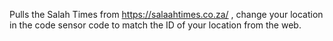 Pulls the Salah Times from https://salaahtimes.co.za/ , change your location in the code sensor code to match the ID of your location from the web.

